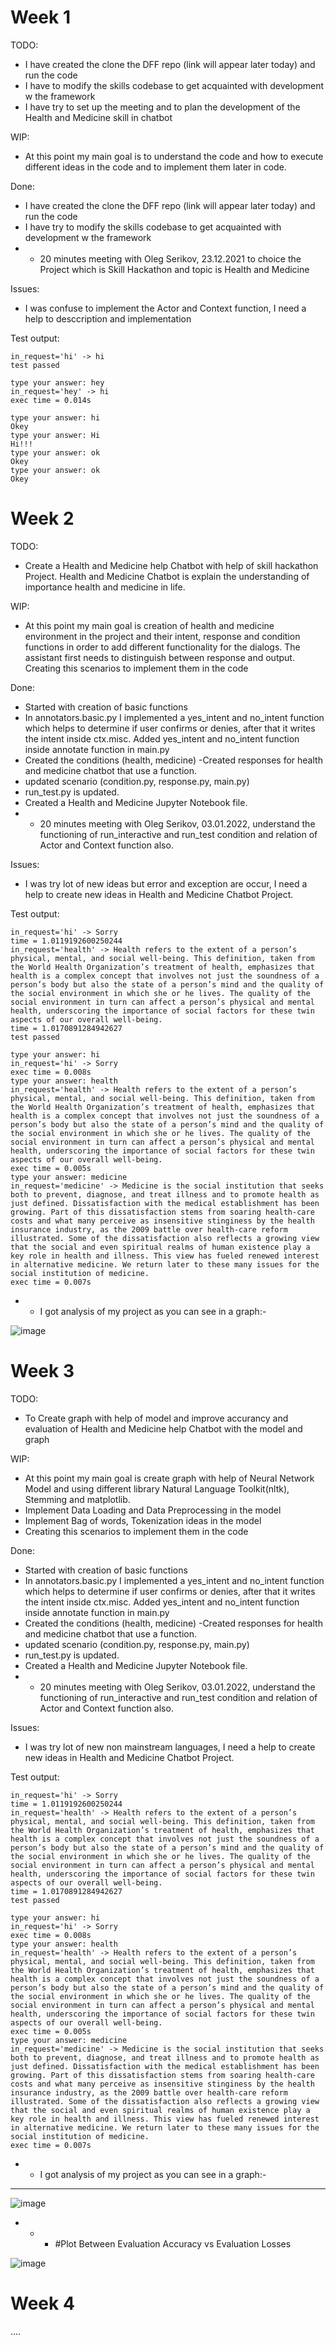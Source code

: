 # Week 1

TODO:
- I have created the clone the DFF repo (link will appear later today) and run the code
- I have to modify the skills codebase to get acquainted with development w the framework
- I have try to set up the meeting and to plan the development of the Health and Medicine skill in chatbot 

WIP:
- At this point my main goal is to understand the code and how to execute different ideas in the code and to implement them later in code.


Done:
- I have created the clone the DFF repo (link will appear later today) and run the code
- I have try to modify the skills codebase to get acquainted with development w the framework
- - 20 minutes meeting with Oleg Serikov, 23.12.2021 to choice the Project which is Skill Hackathon and topic is Health and Medicine

Issues:
- I was confuse to implement the Actor and Context function, I need a help to desccription and implementation

Test output:
```
in_request='hi' -> hi
test passed
```
```
type your answer: hey
in_request='hey' -> hi
exec time = 0.014s
```
```
type your answer: hi
Okey
type your answer: Hi
Hi!!!
type your answer: ok
Okey
type your answer: ok
Okey
```

# Week 2
TODO:
- Create a Health and Medicine help Chatbot with help of skill hackathon Project. Health and Medicine Chatbot is explain the understanding of importance health and medicine in life.


WIP:
- At this point my main goal is creation of health and medicine environment in the project and their intent, response and condition functions in order to add different functionality for the dialogs. The assistant first needs to distinguish between response and output.
Creating this scenarios to implement them in the code


Done:
- Started with creation of basic functions
- In annotators.basic.py I implemented a yes_intent and no_intent function which helps to determine if user confirms or denies, after that it writes the intent inside ctx.misc. Added yes_intent and no_intent function inside annotate function in main.py
- Created the conditions (health, medicine)
-Created responses for health and medicine chatbot that use a function.
- updated scenario (condition.py, response.py, main.py)
- run_test.py is updated.
- Created a Health and Medicine Jupyter Notebook file.
- - 20 minutes meeting with Oleg Serikov, 03.01.2022, understand the functioning of run_interactive and run_test condition and relation of Actor and Context function also.


Issues:
- I was try lot of new ideas but error and exception are occur, I need a help to create new ideas in Health and Medicine Chatbot Project.

Test output:
```
in_request='hi' -> Sorry
time = 1.0119192600250244
in_request='health' -> Health refers to the extent of a person’s physical, mental, and social well-being. This definition, taken from the World Health Organization’s treatment of health, emphasizes that health is a complex concept that involves not just the soundness of a person’s body but also the state of a person’s mind and the quality of the social environment in which she or he lives. The quality of the social environment in turn can affect a person’s physical and mental health, underscoring the importance of social factors for these twin aspects of our overall well-being.
time = 1.0170891284942627
test passed
```
```
type your answer: hi
in_request='hi' -> Sorry
exec time = 0.008s
type your answer: health
in_request='health' -> Health refers to the extent of a person’s physical, mental, and social well-being. This definition, taken from the World Health Organization’s treatment of health, emphasizes that health is a complex concept that involves not just the soundness of a person’s body but also the state of a person’s mind and the quality of the social environment in which she or he lives. The quality of the social environment in turn can affect a person’s physical and mental health, underscoring the importance of social factors for these twin aspects of our overall well-being.
exec time = 0.005s
type your answer: medicine
in_request='medicine' -> Medicine is the social institution that seeks both to prevent, diagnose, and treat illness and to promote health as just defined. Dissatisfaction with the medical establishment has been growing. Part of this dissatisfaction stems from soaring health-care costs and what many perceive as insensitive stinginess by the health insurance industry, as the 2009 battle over health-care reform illustrated. Some of the dissatisfaction also reflects a growing view that the social and even spiritual realms of human existence play a key role in health and illness. This view has fueled renewed interest in alternative medicine. We return later to these many issues for the social institution of medicine.
exec time = 0.007s
```

- - I got analysis of my project as you can see in a graph:-

![image](https://user-images.githubusercontent.com/96828026/149023284-53dec799-358b-43f4-8db1-5437a48aa9ff.png)

# Week 3

TODO:
- To Create graph with help of model and improve accurancy and evaluation of Health and Medicine help Chatbot with the model and graph


WIP:
- At this point my main goal is create graph with help of Neural Network Model and using different library Natural Language Toolkit(nltk), Stemming and matplotlib.
- Implement Data Loading and Data Preprocessing in the model
- Implement Bag of words, Tokenization ideas in the model
- Creating this scenarios to implement them in the code


Done:
- Started with creation of basic functions
- In annotators.basic.py I implemented a yes_intent and no_intent function which helps to determine if user confirms or denies, after that it writes the intent inside ctx.misc. Added yes_intent and no_intent function inside annotate function in main.py
- Created the conditions (health, medicine)
-Created responses for health and medicine chatbot that use a function.
- updated scenario (condition.py, response.py, main.py)
- run_test.py is updated.
- Created a Health and Medicine Jupyter Notebook file.
- - 20 minutes meeting with Oleg Serikov, 03.01.2022, understand the functioning of run_interactive and run_test condition and relation of Actor and Context function also.


Issues:
- I was try lot of new non mainstream languages, I need a help to create new ideas in Health and Medicine Chatbot Project.

Test output:
```
in_request='hi' -> Sorry
time = 1.0119192600250244
in_request='health' -> Health refers to the extent of a person’s physical, mental, and social well-being. This definition, taken from the World Health Organization’s treatment of health, emphasizes that health is a complex concept that involves not just the soundness of a person’s body but also the state of a person’s mind and the quality of the social environment in which she or he lives. The quality of the social environment in turn can affect a person’s physical and mental health, underscoring the importance of social factors for these twin aspects of our overall well-being.
time = 1.0170891284942627
test passed
```
```
type your answer: hi
in_request='hi' -> Sorry
exec time = 0.008s
type your answer: health
in_request='health' -> Health refers to the extent of a person’s physical, mental, and social well-being. This definition, taken from the World Health Organization’s treatment of health, emphasizes that health is a complex concept that involves not just the soundness of a person’s body but also the state of a person’s mind and the quality of the social environment in which she or he lives. The quality of the social environment in turn can affect a person’s physical and mental health, underscoring the importance of social factors for these twin aspects of our overall well-being.
exec time = 0.005s
type your answer: medicine
in_request='medicine' -> Medicine is the social institution that seeks both to prevent, diagnose, and treat illness and to promote health as just defined. Dissatisfaction with the medical establishment has been growing. Part of this dissatisfaction stems from soaring health-care costs and what many perceive as insensitive stinginess by the health insurance industry, as the 2009 battle over health-care reform illustrated. Some of the dissatisfaction also reflects a growing view that the social and even spiritual realms of human existence play a key role in health and illness. This view has fueled renewed interest in alternative medicine. We return later to these many issues for the social institution of medicine.
exec time = 0.007s
```

- - I got analysis of my project as you can see in a graph:-
- - - 

![image](https://user-images.githubusercontent.com/96828026/149247648-457a79bf-e421-4d77-8609-ed6e408b944d.png)

- - - #Plot Between Evaluation Accuracy  vs Evaluation Losses

![image](https://user-images.githubusercontent.com/96828026/149247877-5aef1424-407c-419d-9482-d221fbb42d33.png)



# Week 4
....

